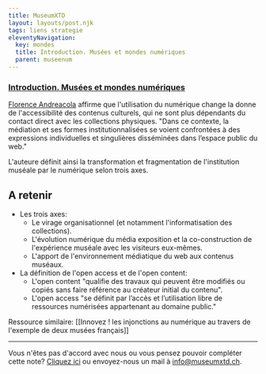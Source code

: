 ```yaml
---
title: MuseumXTD
layout: layouts/post.njk
tags: liens strategie
eleventyNavigation:
  key: mondes
  title: Introduction. Musées et mondes numériques
  parent: museenum
---
```


### [Introduction. Musées et mondes numériques](https://journals.openedition.org/culturemusees/4381)

[Florence Andreacola](http://andreacola.fr/) affirme que l'utilisation du numérique change la donne de l'accessibilité des contenus culturels, qui ne sont plus dépendants du contact direct avec les collections physiques. "Dans ce contexte, la médiation et ses formes institutionnalisées se voient confrontées à des expressions individuelles et singulières disséminées dans l’espace public du web."

L'auteure définit ainsi la transformation et fragmentation de l'institution muséale par le numérique selon trois axes. 

## A retenir
 - Les trois axes: 
	 - Le virage organisationnel (et notamment l'informatisation des collections). 
	 - L'évolution numérique du média exposition et la co-construction de l'expérience muséale avec les visiteurs eux-mêmes.
	 - L'apport de l'environnement médiatique du web aux contenus muséaux. 
- La définition de l'open access et de l'open content: 
	- L'open content "qualifie des travaux qui peuvent être modifiés ou copiés sans faire référence au créateur initial du contenu".
	- L'open access "se définit par l’accès et l’utilisation libre de ressources numérisées appartenant au domaine public." 

Ressource similaire: [[Innovez ! les injonctions au numérique au travers de l'exemple de deux musées français]]

----

Vous n'êtes pas d'accord avec nous ou vous pensez pouvoir compléter cette note? [Cliquez ici](https://6e13e580.sibforms.com/serve/MUIEAJex9Gqy_GXlFogQqcGyYVXOZFFX8aHrYfffBiqjakg6wRCQTSUlxrpSXVkD6QEDI5CcmfGJhrDrkka2x7JvV-3YTESgygGo3Kq7DH-XD64whZr_JzkZgiL5lqiCeG3yKwBPjHJ6fyObFfcWQmqXpGkXQ3Ah4sgQV2mUjiMQ2hUe8pnjyP1gOywBca-q4MvmvdSwfxEFpgHr) ou envoyez-nous un mail à [info@museumxtd.ch](mailto:info@museumxtd.ch).
